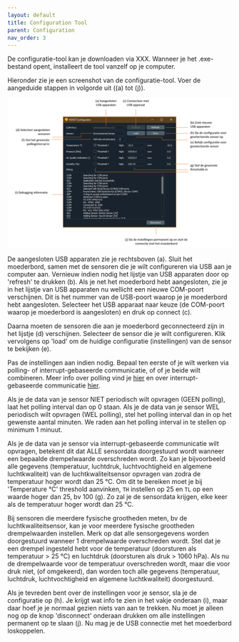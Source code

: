 ```yaml
---
layout: default
title: Configuration Tool
parent: Configuration
nav_order: 3
---
```


De configuratie-tool kan je downloaden via XXX. Wanneer je het .exe-bestand opent, installeert de tool vanzelf op je computer.

Hieronder zie je een screenshot van de configuratie-tool. Voer de aangeduide stappen in volgorde uit ((a) tot (j)).

![](../assets/images/config-tool-fig.png)

De aangesloten USB apparaten zie je rechtsboven (a).
Sluit het moederbord, samen met de sensoren die je wilt configureren via USB aan je computer aan. 
Vernieuw indien nodig het lijstje van USB apparaten door op 'refresh' te drukken (b).
Als je net het moederbord hebt aangesloten, zie je in het lijstje van USB apparaten nu wellicht een nieuwe COM-poort verschijnen. 
Dit is het nummer van de USB-poort waarop je je moederbord hebt aangesloten.
Selecteer het USB apparaat naar keuze (de COM-poort waarop je moederbord is aangesloten) en druk op connect (c).

Daarna moeten de sensoren die aan je moederbord geconnecteerd zijn in het lijstje (d) verschijnen. 
Selecteer de sensor die je wilt configureren. 
Klik vervolgens op 'load' om de huidige configuratie (instellingen) van de sensor te bekijken (e).

Pas de instellingen aan indien nodig. 
Bepaal ten eerste of je wilt werken via polling- of interrupt-gebaseerde communicatie, of of  je beide wilt combineren.
Meer info over polling vind je [hier](what-is-polling.html) en over interrupt-gebaseerde communicatie [hier](what-are-thresholds).

Als je de data van je sensor NIET periodisch wilt opvragen (GEEN polling), laat het polling interval dan op 0 staan.
Als je de data van je sensor WEL periodisch wilt opvragen (WEL polling), stel het polling interval dan in op het gewenste aantal minuten.
We raden aan het polling interval in te stellen op minimum 1 minuut.

Als je de data van je sensor via interrupt-gebaseerde communicatie wilt opvragen, betekent dit dat ALLE sensordata doorgestuurd wordt wanneer een bepaalde drempelwaarde overschreden wordt.
Zo kan je bijvoorbeeld alle gegevens (temperatuur, luchtdruk, luchtvochtigheid en algemene luchtkwaliteit) van de luchtkwaliteitsensor opvragen van zodra de temperatuur hoger wordt dan 25 &deg;C.
Om dit te bereiken moet je bij 'Temperature &deg;C' threshold aanvinken, `TH` instellen op 25 en `TL` op een waarde hoger dan 25, bv 100 (g). 
Zo zal je de sensordata krijgen, elke keer als de temperatuur hoger wordt dan 25 &deg;C.

Bij sensoren die meerdere fysische grootheden meten, bv de luchtkwaliteitsensor, kan je voor meerdere fysische grootheden drempelwaarden instellen.
Merk op dat alle sensorgegevens worden doorgestuurd wanneer 1 drempelwaarde overschreden wordt. 
Stel dat je een drempel ingesteld hebt voor de temperatuur (doorsturen als temperatuur > 25 &deg;C) en luchtdruk (doorsturen als druk > 1060 hPa).
Als nu de drempelwaarde voor de temperatuur overschreden wordt, maar die voor druk niet, (of omgekeerd), dan worden toch alle gegevens (temperatuur, luchtdruk, luchtvochtigheid en algemene luchtkwaliteit) doorgestuurd.

Als je tevreden bent over de instellingen voor je sensor, sla je de configuratie op (h). 
Je krijgt wat info te zien in het vakje onderaan (i), maar daar hoef je je normaal gezien niets van aan te trekken.
Nu moet je alleen nog op de knop 'disconnect' onderaan drukken om alle instellingen permanent op te slaan (j).
Nu mag je de USB connectie met het moederbord loskoppelen.



